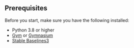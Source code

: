 

## Prerequisites
Before you start, make sure you have the following installed:
- Python 3.8 or higher
- [Gym](https://github.com/openai/gym) or [Gymnasium](https://github.com/Farama-Foundation/Gymnasium)
- [Stable Baselines3](https://github.com/DLR-RM/stable-baselines3)


